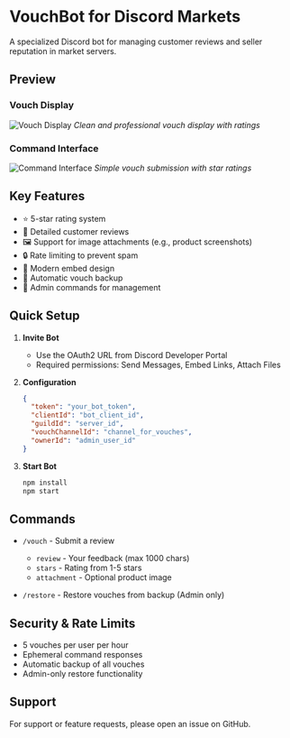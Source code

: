 # VouchBot for Discord Markets

A specialized Discord bot for managing customer reviews and seller reputation in market servers.

## Preview

### Vouch Display
![Vouch Display](https://cdn.discordapp.com/attachments/1255155199329177672/1383482003088871556/image.png?ex=684ef385&is=684da205&hm=735ddd1db8d8fe33049aa5078cbb2a3cc52b23c3742758ee1426b7590260ec7f&)
*Clean and professional vouch display with ratings*

### Command Interface
![Command Interface](https://cdn.discordapp.com/attachments/1255155199329177672/1383195308825120830/image.png?ex=684de884&is=684c9704&hm=323e2b301c549a1be38056b72e9c5b4bdbb4dffb93730c80268204afe75df129&)
*Simple vouch submission with star ratings*

## Key Features

- ⭐ 5-star rating system
- 📝 Detailed customer reviews
- 🖼️ Support for image attachments (e.g., product screenshots)
- 🔒 Rate limiting to prevent spam
- 🎨 Modern embed design
- 💾 Automatic vouch backup
- 👑 Admin commands for management

## Quick Setup

1. **Invite Bot**
   - Use the OAuth2 URL from Discord Developer Portal
   - Required permissions: Send Messages, Embed Links, Attach Files

2. **Configuration**
   ```json
   {
     "token": "your_bot_token",
     "clientId": "bot_client_id",
     "guildId": "server_id",
     "vouchChannelId": "channel_for_vouches",
     "ownerId": "admin_user_id"
   }
   ```

3. **Start Bot**
   ```bash
   npm install
   npm start
   ```

## Commands

- `/vouch` - Submit a review
  - `review` - Your feedback (max 1000 chars)
  - `stars` - Rating from 1-5 stars
  - `attachment` - Optional product image

- `/restore` - Restore vouches from backup (Admin only)

## Security & Rate Limits

- 5 vouches per user per hour
- Ephemeral command responses
- Automatic backup of all vouches
- Admin-only restore functionality

## Support

For support or feature requests, please open an issue on GitHub.